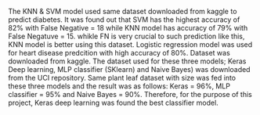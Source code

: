 The KNN & SVM model used same dataset downloaded from kaggle to predict diabetes. It was found out that SVM has the highest accuracy of 82% with False Negative = 18 while KNN model has accuracy of 79% with False Negatuve = 15. whikle FN is very crucial to such prediction like this, KNN model is better using this dataset.
Logistic regression model was used for heart disease predcition with high accuracy of 80%. Dataset was downloaded from kaggle.
The dataset used for these three models; Keras Deep learning, MLP classifier (SKlearn) and Naive Bayes) was downloaded from the UCI repository. Same plant leaf dataset with size was fed into these three models and the result was as follows: Keras = 96%, MLP classifier = 95% and Naive Bayes = 90%. Therefore, for the purpose of this project, Keras deep learning was found the best classifier model.
